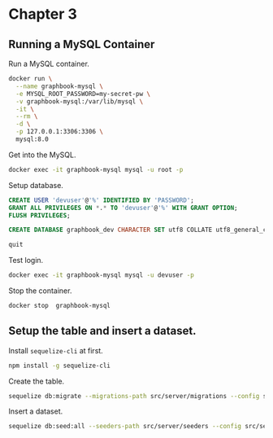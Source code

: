 # Chapter 3

## Running a MySQL Container

Run a MySQL container.

```bash
docker run \
  --name graphbook-mysql \
  -e MYSQL_ROOT_PASSWORD=my-secret-pw \
  -v graphbook-mysql:/var/lib/mysql \
  -it \
  --rm \
  -d \
  -p 127.0.0.1:3306:3306 \
  mysql:8.0
```

Get into the MySQL.

```bash
docker exec -it graphbook-mysql mysql -u root -p
```

Setup database.

```sql
CREATE USER 'devuser'@'%' IDENTIFIED BY 'PASSWORD';
GRANT ALL PRIVILEGES ON *.* TO 'devuser'@'%' WITH GRANT OPTION;
FLUSH PRIVILEGES;

CREATE DATABASE graphbook_dev CHARACTER SET utf8 COLLATE utf8_general_ci;

quit
```

Test login.

```bash
docker exec -it graphbook-mysql mysql -u devuser -p
```

Stop the container.

```bash
docker stop  graphbook-mysql
```

## Setup the table and insert a dataset.

Install `sequelize-cli` at first.

```bash
npm install -g sequelize-cli
```

Create the table.

```bash
sequelize db:migrate --migrations-path src/server/migrations --config src/server/config/index.js
```

Insert a dataset.

```bash
sequelize db:seed:all --seeders-path src/server/seeders --config src/server/config/index.js
```